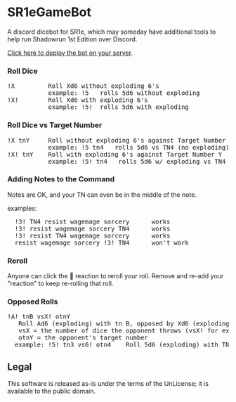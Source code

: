 # SR1eGameBot
A discord dicebot for SR1e, which may someday have additional tools to help run Shadowrun 1st Edition over Discord.

[Click here to deploy the bot on your server](https://discordapp.com/oauth2/authorize?client_id=609274260007026689&scope=bot&permissions=0).

### Roll Dice

<pre>!X         Roll Xd6 without exploding 6's
           example: !5   rolls 5d6 without exploding
!X!        Roll Xd6 with exploding 6's
           example: !5!  rolls 5d6 with exploding</pre>

### Roll Dice vs Target Number

<pre>!X tnY     Roll without exploding 6's against Target Number Y  
           example: !5 tn4   rolls 5d6 vs TN4 (no exploding)
!X! tnY    Roll with exploding 6's against Target Number Y
           example: !5! tn4   rolls 5d6 w/ exploding vs TN4</pre>

### Adding Notes to the Command

Notes are OK, and your TN can even be in the middle of the note.

examples:
<pre>
  !3! TN4 resist wagemage sorcery      works
  !3! resist wagemage sorcery TN4      works
  !3! resist TN4 wagemage sorcery      works
  resist wagemage sorcery !3! TN4      won't work</pre>

### Reroll

Anyone can click the :game_die: reaction to reroll your roll.
Remove and re-add your "reaction" to keep re-rolling that roll.

### Opposed Rolls

<pre>!A! tnB vsX! otnY
   Roll Ad6 (exploding) with tn B, opposed by Xd6 (exploding) with opponent's tn Y
   vsX = the number of dice the opponent throws (vsX! for exploding dice)
   otnY = the opponent's target number
  example: !5! tn3 vs6! otn4    Roll 5d6 (exploding) with TN 3, against 6d6 (exploding) with TN 4</pre>

## Legal

This software is released as-is under the terms of the UnLicense; it is available to the public domain.
